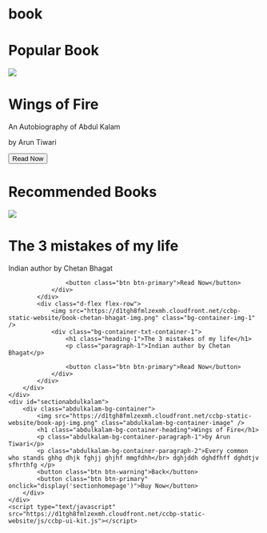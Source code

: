 # book
<!DOCTYPE html>
<html>

<head>
    <link rel="stylesheet" href="https://stackpath.bootstrapcdn.com/bootstrap/4.5.2/css/bootstrap.min.css" integrity="sha384-JcKb8q3iqJ61gNV9KGb8thSsNjpSL0n8PARn9HuZOnIxN0hoP+VmmDGMN5t9UJ0Z" crossorigin="anonymous">
    <script src="https://code.jquery.com/jquery-3.5.1.slim.min.js" integrity="sha384-DfXdz2htPH0lsSSs5nCTpuj/zy4C+OGpamoFVy38MVBnE+IbbVYUew+OrCXaRkfj" crossorigin="anonymous"></script>
    <script src="https://cdn.jsdelivr.net/npm/popper.js@1.16.1/dist/umd/popper.min.js" integrity="sha384-9/reFTGAW83EW2RDu2S0VKaIzap3H66lZH81PoYlFhbGU+6BZp6G7niu735Sk7lN" crossorigin="anonymous"></script>
    <script src="https://stackpath.bootstrapcdn.com/bootstrap/4.5.2/js/bootstrap.min.js" integrity="sha384-B4gt1jrGC7Jh4AgTPSdUtOBvfO8shuf57BaghqFfPlYxofvL8/KUEfYiJOMMV+rV" crossorigin="anonymous"></script>
</head>

<body>
    <div id="sectionhomepage">
        <div class="bg-container">
            <h1 class="heading">Popular Book</h1>
            <div class="container-1">
                <div class="d-flex flex-row">
                    <img src="https://d1tgh8fmlzexmh.cloudfront.net/ccbp-static-website/book-apj-img.png" class="container-1-image" />
                    <div class="txt-container">
                        <h1 class="container-1-heading">Wings of Fire</h1>
                        <p class="container-1-paragraph-1">An Autobiography of Abdul Kalam</p>
                        <p class="container-1-paragraph-2">by Arun Tiwari</p>
                        <button class="btn btn-primary" onclick="display ('sectionabdulkalam')">Read Now</button>
                    </div>
                </div>
            </div>
            <h1 class="bg-container-heading">Recommended Books</h1>
            <div class="d-flex flex-row">
                <img src="https://d1tgh8fmlzexmh.cloudfront.net/ccbp-static-website/harrypotter-img.png" class="bg-container-img-1" />
                <div class="bg-container-txt-container-1">
                    <h1 class="heading-1">The 3 mistakes of my life</h1>
                    <p class="paragraph-1">Indian author by Chetan Bhagat</p>

                    <button class="btn btn-primary">Read Now</button>
                </div>
            </div>
            <div class="d-flex flex-row">
                <img src="https://d1tgh8fmlzexmh.cloudfront.net/ccbp-static-website/book-chetan-bhagat-img.png" class="bg-container-img-1" />
                <div class="bg-container-txt-container-1">
                    <h1 class="heading-1">The 3 mistakes of my life</h1>
                    <p class="paragraph-1">Indian author by Chetan Bhagat</p>

                    <button class="btn btn-primary">Read Now</button>
                </div>
            </div>
        </div>
    </div>
    <div id="sectionabdulkalam">
        <div class="abdulkalam-bg-container">
            <img src="https://d1tgh8fmlzexmh.cloudfront.net/ccbp-static-website/book-apj-img.png" class="abdulkalam-bg-container-image" />
            <h1 class="abdulkalam-bg-container-heading">Wings of Fire</h1>
            <p class="abdulkalam-bg-container-paragraph-1">by Arun Tiwari</p>
            <p class="abdulkalam-bg-container-paragraph-2">Every common who stands ghhg dhjk fghjj ghjhf mmgfdhh</br> dghjddh dghdfhff dghdtjv sfhrthfg </p>
            <button class="btn btn-warning">Back</button>
            <button class="btn btn-primary" onclick="display('sectionhomepage')">Buy Now</button>
        </div>
    </div>
    <script type="text/javascript" src="https://d1tgh8fmlzexmh.cloudfront.net/ccbp-static-website/js/ccbp-ui-kit.js"></script>
</body>

</html>



